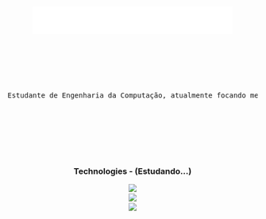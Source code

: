 <div align="center">

<div>
  <img src="assets/ola!.gif">
</div>
<br><br>

<pre>
<br><br>

Estudante de Engenharia da Computação, atualmente focando meus estudos em FullStack!

<br><br>
</pre>

<br><br>

  <h3>Technologies - (Estudando...)</h3>
    <div>
      <img src="https://skillicons.dev/icons?i=html,css,js" />
    </div>
    <div>
      <img src="https://skillicons.dev/icons?i=typescript,php,cs" />
    </div>
    <div>
      <img src="https://skillicons.dev/icons?i=dotnet,react" />
    </div>
    <br><br>
    
</div>

